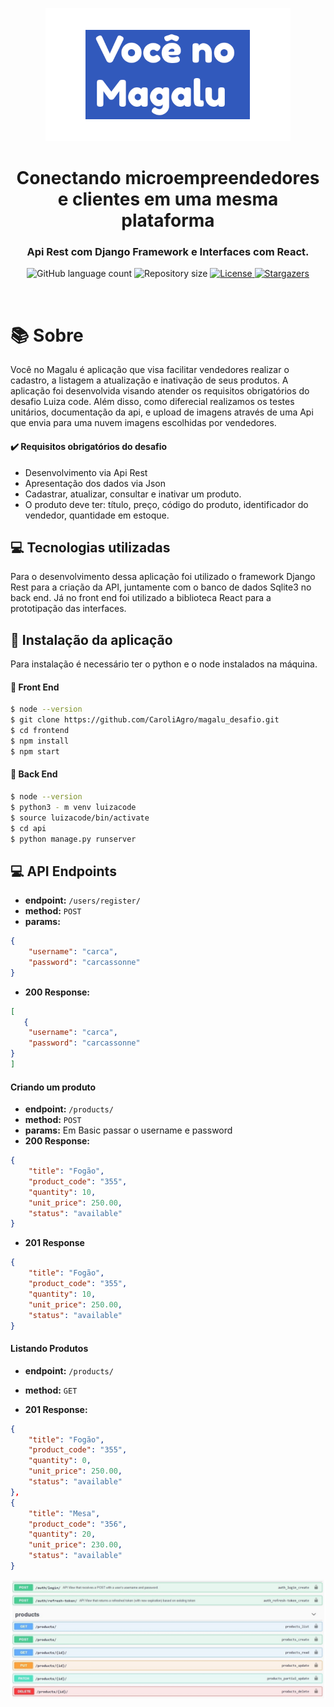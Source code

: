 

<p align="center">
  <img alt="Proffy" title="Proffy" src="logo.png" />
</p>

<h1 align="center">
  Conectando microempreendedores e clientes em uma mesma plataforma 
</h1>

<h3 align="center">
  Api Rest com Django Framework e Interfaces com React.
</h3>

<p align="center">
  <img alt="GitHub language count" src="https://img.shields.io/github/languages/count/Bonizario/proffy?color=6842C2">

  <img alt="Repository size" src="https://img.shields.io/github/repo-size/bonizario/proffy?color=774DD6">


  <a href="https://github.com/Bonizario/proffy/blob/master/LICENSE">
    <img alt="License" src="https://img.shields.io/github/license/bonizario/proffy?color=04D361">
  </a>

  <a href="https://github.com/Bonizario/proffy/stargazers">
    <img alt="Stargazers" src="https://img.shields.io/github/stars/bonizario/proffy?style=social">
  </a>
</p>

<br />

# 📚 Sobre


Você no Magalu é aplicação  que visa facilitar vendedores realizar o cadastro, a listagem a atualização e inativação de seus produtos. A aplicação foi desenvolvida visando atender os requisitos obrigatórios do desafio Luiza code. Além disso, como diferecial realizamos os testes  unitários, documentação da api, e upload de imagens através de uma Api que envia para uma nuvem imagens escolhidas por vendedores. 
<br />
  
####  :heavy_check_mark: Requisitos obrigatórios do desafio 
  - Desenvolvimento via Api Rest 
  - Apresentação dos dados via Json
  - Cadastrar, atualizar, consultar e inativar um produto.
  - O produto deve ter: título, preço, código do produto, identificador do vendedor, quantidade em estoque.

## 💻 Tecnologias utilizadas

Para o desenvolvimento dessa aplicação foi utilizado o framework Django Rest para a criação da API, juntamente com o banco de dados Sqlite3 no back end. Já no front end foi utilizado a biblioteca React para a prototipação das interfaces. 


## :pencil: Instalação da aplicação 

Para instalação é necessário ter o python e o node instalados na máquina.
#### :cherry_blossom: Front End
  ``` bash
$ node --version
$ git clone https://github.com/CaroliAgro/magalu_desafio.git
$ cd frontend
$ npm install
$ npm start

```
#### :wrench: Back End
 ``` bash
$ node --version
$ python3 - m venv luizacode
$ source luizacode/bin/activate
$ cd api
$ python manage.py runserver

```

## 💻 API Endpoints


- **endpoint:** `/users/register/`
- **method:** `POST`
- **params:** 
```json
{
	"username": "carca",
	"password": "carcassonne"
}
```
- **200 Response:**
```json
[
   {
	"username": "carca",
	"password": "carcassonne"
}
]
```


#### Criando um produto

- **endpoint:** `/products/`
- **method:** `POST`
- **params:** Em Basic passar o username e password
- **200 Response:**
```json
{
	"title": "Fogão",
	"product_code": "355",
	"quantity": 10,
	"unit_price": 250.00,
	"status": "available"
}
```
- **201 Response**
```json
{
	"title": "Fogão",
	"product_code": "355",
	"quantity": 10,
	"unit_price": 250.00,
	"status": "available"
}
```

#### Listando Produtos

- **endpoint:** `/products/`
- **method:** `GET`


- **201 Response:**
```json
{
	"title": "Fogão",
	"product_code": "355",
	"quantity": 0,
	"unit_price": 250.00,
	"status": "available"
},
{
	"title": "Mesa",
	"product_code": "356",
	"quantity": 20,
	"unit_price": 230.00,
	"status": "available"
}
```


<p align="center">
  <img alt="Proffy" title="Proffy" src="image.png" />
</p>


